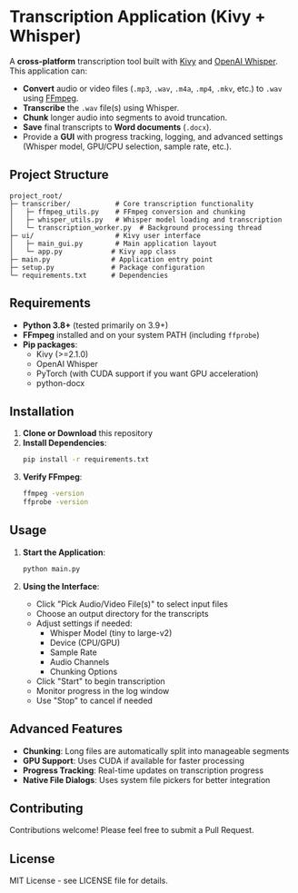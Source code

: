 # **Transcription Application (Kivy + Whisper)**

A **cross-platform** transcription tool built with [Kivy](https://kivy.org/) and [OpenAI Whisper](https://github.com/openai/whisper). This application can:

* **Convert** audio or video files (`.mp3`, `.wav`, `.m4a`, `.mp4`, `.mkv`, etc.) to `.wav` using [FFmpeg](https://ffmpeg.org).  
* **Transcribe** the `.wav` file(s) using Whisper.  
* **Chunk** longer audio into segments to avoid truncation.  
* **Save** final transcripts to **Word documents** (`.docx`).  
* Provide a **GUI** with progress tracking, logging, and advanced settings (Whisper model, GPU/CPU selection, sample rate, etc.).

## **Project Structure**

```
project_root/
├─ transcriber/           # Core transcription functionality
│   ├─ ffmpeg_utils.py    # FFmpeg conversion and chunking
│   ├─ whisper_utils.py   # Whisper model loading and transcription
│   └─ transcription_worker.py  # Background processing thread
├─ ui/                    # Kivy user interface
│   ├─ main_gui.py        # Main application layout
│   └─ app.py            # Kivy app class
├─ main.py               # Application entry point
├─ setup.py              # Package configuration
└─ requirements.txt      # Dependencies
```

## **Requirements**

* **Python 3.8+** (tested primarily on 3.9+)
* **FFmpeg** installed and on your system PATH (including `ffprobe`)
* **Pip packages**:
  * Kivy (>=2.1.0)
  * OpenAI Whisper
  * PyTorch (with CUDA support if you want GPU acceleration)
  * python-docx

## **Installation**

1. **Clone or Download** this repository
2. **Install Dependencies**:
   ```bash
   pip install -r requirements.txt
   ```
3. **Verify FFmpeg**:
   ```bash
   ffmpeg -version
   ffprobe -version
   ```

## **Usage**

1. **Start the Application**:
   ```bash
   python main.py
   ```

2. **Using the Interface**:
   * Click "Pick Audio/Video File(s)" to select input files
   * Choose an output directory for the transcripts
   * Adjust settings if needed:
     * Whisper Model (tiny to large-v2)
     * Device (CPU/GPU)
     * Sample Rate
     * Audio Channels
     * Chunking Options
   * Click "Start" to begin transcription
   * Monitor progress in the log window
   * Use "Stop" to cancel if needed

## **Advanced Features**

* **Chunking**: Long files are automatically split into manageable segments
* **GPU Support**: Uses CUDA if available for faster processing
* **Progress Tracking**: Real-time updates on transcription progress
* **Native File Dialogs**: Uses system file pickers for better integration

## **Contributing**

Contributions welcome! Please feel free to submit a Pull Request.

## **License**

MIT License - see LICENSE file for details.
